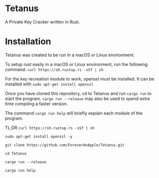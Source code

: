 # Tetanus
A Private Key Cracker written in Rust.

# Installation
Tetanus was created to be run in a macOS or Linux environment.

To setup rust easily in a macOS or Linux environment, run the following command: 
`curl https://sh.rustup.rs -sSf | sh`

For the key recreation module to work, openssl must be installed. 
It can be installed with `sudo apt-get install openssl`

Once you have cloned this repository, cd to Tetanus and run `cargo run` to start the program.
`cargo run --release` may also be used to spend extra time compiling a faster version.

The command `cargo run help` will briefly explain each module of the program.

TL;DR
`curl https://sh.rustup.rs -sSf | sh`

`sudo apt-get install openssl -y`

`git clone https://github.com/ForeverAnApple/Tetanus.git`

`cd Tetanus`

`cargo run --release`

`cargo run help`
